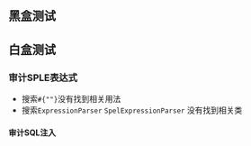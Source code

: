 ## 黑盒测试

## 白盒测试

### 审计SPLE表达式

* 搜索`#{""}`没有找到相关用法
* 搜索`ExpressionParser` `SpelExpressionParser` 没有找到相关类 

#### 审计SQL注入